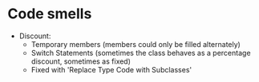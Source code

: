 # Code smells
- Discount:
    - Temporary members (members could only be filled alternately)
    - Switch Statements (sometimes the class behaves as a percentage discount, sometimes as fixed)
    - Fixed with 'Replace Type Code with Subclasses'